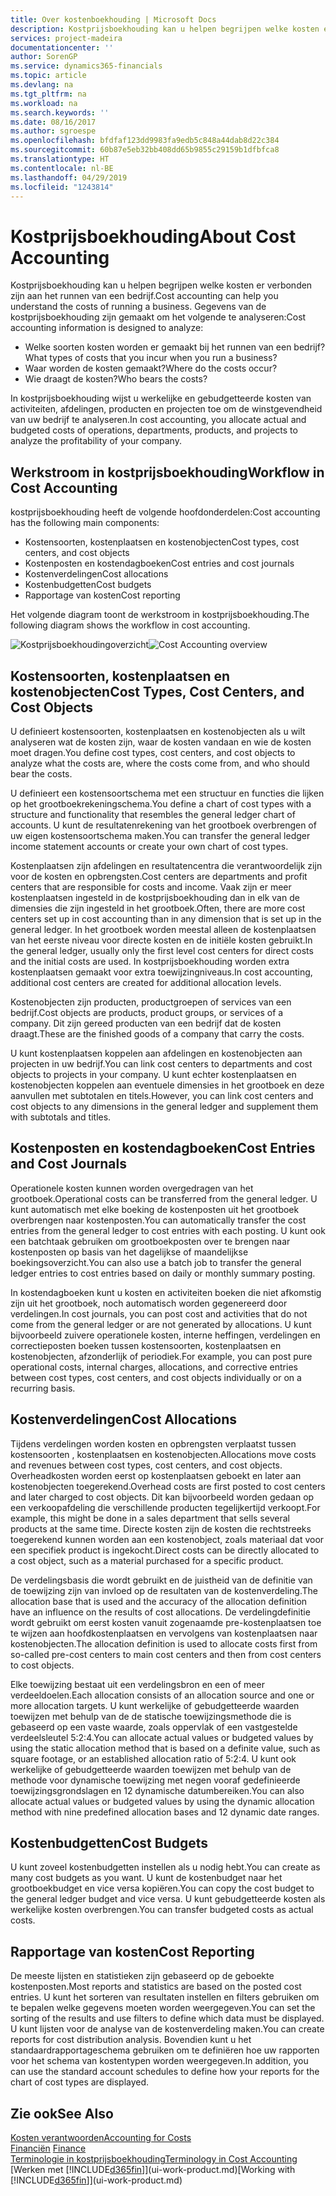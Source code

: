 ```yaml
---
title: Over kostenboekhouding | Microsoft Docs
description: Kostprijsboekhouding kan u helpen begrijpen welke kosten er verbonden zijn aan het runnen van een bedrijf.
services: project-madeira
documentationcenter: ''
author: SorenGP
ms.service: dynamics365-financials
ms.topic: article
ms.devlang: na
ms.tgt_pltfrm: na
ms.workload: na
ms.search.keywords: ''
ms.date: 08/16/2017
ms.author: sgroespe
ms.openlocfilehash: bfdfaf123dd9983fa9edb5c848a44dab8d22c384
ms.sourcegitcommit: 60b87e5eb32bb408dd65b9855c29159b1dfbfca8
ms.translationtype: HT
ms.contentlocale: nl-BE
ms.lasthandoff: 04/29/2019
ms.locfileid: "1243814"
---
```

# <a name="about-cost-accounting"></a><span data-ttu-id="e66b7-103">Kostprijsboekhouding</span><span class="sxs-lookup"><span data-stu-id="e66b7-103">About Cost Accounting</span></span>
<span data-ttu-id="e66b7-104">Kostprijsboekhouding kan u helpen begrijpen welke kosten er verbonden zijn aan het runnen van een bedrijf.</span><span class="sxs-lookup"><span data-stu-id="e66b7-104">Cost accounting can help you understand the costs of running a business.</span></span> <span data-ttu-id="e66b7-105">Gegevens van de kostprijsboekhouding zijn gemaakt om het volgende te analyseren:</span><span class="sxs-lookup"><span data-stu-id="e66b7-105">Cost accounting information is designed to analyze:</span></span>  

-   <span data-ttu-id="e66b7-106">Welke soorten kosten worden er gemaakt bij het runnen van een bedrijf?</span><span class="sxs-lookup"><span data-stu-id="e66b7-106">What types of costs that you incur when you run a business?</span></span>  
-   <span data-ttu-id="e66b7-107">Waar worden de kosten gemaakt?</span><span class="sxs-lookup"><span data-stu-id="e66b7-107">Where do the costs occur?</span></span>  
-   <span data-ttu-id="e66b7-108">Wie draagt de kosten?</span><span class="sxs-lookup"><span data-stu-id="e66b7-108">Who bears the costs?</span></span>  

<span data-ttu-id="e66b7-109">In kostprijsboekhouding wijst u werkelijke en gebudgetteerde kosten van activiteiten, afdelingen, producten en projecten toe om de winstgevendheid van uw bedrijf te analyseren.</span><span class="sxs-lookup"><span data-stu-id="e66b7-109">In cost accounting, you allocate actual and budgeted costs of operations, departments, products, and projects to analyze the profitability of your company.</span></span>  

## <a name="workflow-in-cost-accounting"></a><span data-ttu-id="e66b7-110">Werkstroom in kostprijsboekhouding</span><span class="sxs-lookup"><span data-stu-id="e66b7-110">Workflow in Cost Accounting</span></span>  
<span data-ttu-id="e66b7-111">kostprijsboekhouding heeft de volgende hoofdonderdelen:</span><span class="sxs-lookup"><span data-stu-id="e66b7-111">Cost accounting has the following main components:</span></span>  

-   <span data-ttu-id="e66b7-112">Kostensoorten, kostenplaatsen en kostenobjecten</span><span class="sxs-lookup"><span data-stu-id="e66b7-112">Cost types, cost centers, and cost objects</span></span>  
-   <span data-ttu-id="e66b7-113">Kostenposten en kostendagboeken</span><span class="sxs-lookup"><span data-stu-id="e66b7-113">Cost entries and cost journals</span></span>  
-   <span data-ttu-id="e66b7-114">Kostenverdelingen</span><span class="sxs-lookup"><span data-stu-id="e66b7-114">Cost allocations</span></span>  
-   <span data-ttu-id="e66b7-115">Kostenbudgetten</span><span class="sxs-lookup"><span data-stu-id="e66b7-115">Cost budgets</span></span>
-   <span data-ttu-id="e66b7-116">Rapportage van kosten</span><span class="sxs-lookup"><span data-stu-id="e66b7-116">Cost reporting</span></span>  

<span data-ttu-id="e66b7-117">Het volgende diagram toont de werkstroom in kostprijsboekhouding.</span><span class="sxs-lookup"><span data-stu-id="e66b7-117">The following diagram shows the workflow in cost accounting.</span></span>  

<span data-ttu-id="e66b7-118">![Kostprijsboekhoudingoverzicht](media/costaccountingoverview.png "CostAccountingOverview")</span><span class="sxs-lookup"><span data-stu-id="e66b7-118">![Cost Accounting overview](media/costaccountingoverview.png "CostAccountingOverview")</span></span>  

## <a name="cost-types-cost-centers-and-cost-objects"></a><span data-ttu-id="e66b7-119">Kostensoorten, kostenplaatsen en kostenobjecten</span><span class="sxs-lookup"><span data-stu-id="e66b7-119">Cost Types, Cost Centers, and Cost Objects</span></span>  
<span data-ttu-id="e66b7-120">U definieert kostensoorten, kostenplaatsen en kostenobjecten als u wilt analyseren wat de kosten zijn, waar de kosten vandaan en wie de kosten moet dragen.</span><span class="sxs-lookup"><span data-stu-id="e66b7-120">You define cost types, cost centers, and cost objects to analyze what the costs are, where the costs come from, and who should bear the costs.</span></span>  

<span data-ttu-id="e66b7-121">U definieert een kostensoortschema met een structuur en functies die lijken op het grootboekrekeningschema.</span><span class="sxs-lookup"><span data-stu-id="e66b7-121">You define a chart of cost types with a structure and functionality that resembles the general ledger chart of accounts.</span></span> <span data-ttu-id="e66b7-122">U kunt de resultatenrekening van het grootboek overbrengen of uw eigen kostensoortschema maken.</span><span class="sxs-lookup"><span data-stu-id="e66b7-122">You can transfer the general ledger income statement accounts or create your own chart of cost types.</span></span>  

<span data-ttu-id="e66b7-123">Kostenplaatsen zijn afdelingen en resultatencentra die verantwoordelijk zijn voor de kosten en opbrengsten.</span><span class="sxs-lookup"><span data-stu-id="e66b7-123">Cost centers are departments and profit centers that are responsible for costs and income.</span></span> <span data-ttu-id="e66b7-124">Vaak zijn er meer kostenplaatsen ingesteld in de kostprijsboekhouding dan in elk van de dimensies die zijn ingesteld in het grootboek.</span><span class="sxs-lookup"><span data-stu-id="e66b7-124">Often, there are more cost centers set up in cost accounting than in any dimension that is set up in the general ledger.</span></span> <span data-ttu-id="e66b7-125">In het grootboek worden meestal alleen de kostenplaatsen van het eerste niveau voor directe kosten en de initiële kosten gebruikt.</span><span class="sxs-lookup"><span data-stu-id="e66b7-125">In the general ledger, usually only the first level cost centers for direct costs and the initial costs are used.</span></span> <span data-ttu-id="e66b7-126">In kostprijsboekhouding worden extra kostenplaatsen gemaakt voor extra toewijzingniveaus.</span><span class="sxs-lookup"><span data-stu-id="e66b7-126">In cost accounting, additional cost centers are created for additional allocation levels.</span></span>  

<span data-ttu-id="e66b7-127">Kostenobjecten zijn producten, productgroepen of services van een bedrijf.</span><span class="sxs-lookup"><span data-stu-id="e66b7-127">Cost objects are products, product groups, or services of a company.</span></span> <span data-ttu-id="e66b7-128">Dit zijn gereed producten van een bedrijf dat de kosten draagt.</span><span class="sxs-lookup"><span data-stu-id="e66b7-128">These are the finished goods of a company that carry the costs.</span></span>  

<span data-ttu-id="e66b7-129">U kunt kostenplaatsen koppelen aan afdelingen en kostenobjecten aan projecten in uw bedrijf.</span><span class="sxs-lookup"><span data-stu-id="e66b7-129">You can link cost centers to departments and cost objects to projects in your company.</span></span> <span data-ttu-id="e66b7-130">U kunt echter kostenplaatsen en kostenobjecten koppelen aan eventuele dimensies in het grootboek en deze aanvullen met subtotalen en titels.</span><span class="sxs-lookup"><span data-stu-id="e66b7-130">However, you can link cost centers and cost objects to any dimensions in the general ledger and supplement them with subtotals and titles.</span></span>  

## <a name="cost-entries-and-cost-journals"></a><span data-ttu-id="e66b7-131">Kostenposten en kostendagboeken</span><span class="sxs-lookup"><span data-stu-id="e66b7-131">Cost Entries and Cost Journals</span></span>  
<span data-ttu-id="e66b7-132">Operationele kosten kunnen worden overgedragen van het grootboek.</span><span class="sxs-lookup"><span data-stu-id="e66b7-132">Operational costs can be transferred from the general ledger.</span></span> <span data-ttu-id="e66b7-133">U kunt automatisch met elke boeking de kostenposten uit het grootboek overbrengen naar kostenposten.</span><span class="sxs-lookup"><span data-stu-id="e66b7-133">You can automatically transfer the cost entries from the general ledger to cost entries with each posting.</span></span> <span data-ttu-id="e66b7-134">U kunt ook een batchtaak gebruiken om grootboekposten over te brengen naar kostenposten op basis van het dagelijkse of maandelijkse boekingsoverzicht.</span><span class="sxs-lookup"><span data-stu-id="e66b7-134">You can also use a batch job to transfer the general ledger entries to cost entries based on daily or monthly summary posting.</span></span>  

<span data-ttu-id="e66b7-135">In kostendagboeken kunt u kosten en activiteiten boeken die niet afkomstig zijn uit het grootboek, noch automatisch worden gegenereerd door verdelingen.</span><span class="sxs-lookup"><span data-stu-id="e66b7-135">In cost journals, you can post cost and activities that do not come from the general ledger or are not generated by allocations.</span></span> <span data-ttu-id="e66b7-136">U kunt bijvoorbeeld zuivere operationele kosten, interne heffingen, verdelingen en correctieposten boeken tussen kostensoorten, kostenplaatsen en kostenobjecten, afzonderlijk of periodiek.</span><span class="sxs-lookup"><span data-stu-id="e66b7-136">For example, you can post pure operational costs, internal charges, allocations, and corrective entries between cost types, cost centers, and cost objects individually or on a recurring basis.</span></span>  

## <a name="cost-allocations"></a><span data-ttu-id="e66b7-137">Kostenverdelingen</span><span class="sxs-lookup"><span data-stu-id="e66b7-137">Cost Allocations</span></span>  
<span data-ttu-id="e66b7-138">Tijdens verdelingen worden kosten en opbrengsten verplaatst tussen kostensoorten , kostenplaatsen en kostenobjecten.</span><span class="sxs-lookup"><span data-stu-id="e66b7-138">Allocations move costs and revenues between cost types, cost centers, and cost objects.</span></span> <span data-ttu-id="e66b7-139">Overheadkosten worden eerst op kostenplaatsen geboekt en later aan kostenobjecten toegerekend.</span><span class="sxs-lookup"><span data-stu-id="e66b7-139">Overhead costs are first posted to cost centers and later charged to cost objects.</span></span> <span data-ttu-id="e66b7-140">Dit kan bijvoorbeeld worden gedaan op een verkoopafdeling die verschillende producten tegelijkertijd verkoopt.</span><span class="sxs-lookup"><span data-stu-id="e66b7-140">For example, this might be done in a sales department that sells several products at the same time.</span></span> <span data-ttu-id="e66b7-141">Directe kosten zijn de kosten die rechtstreeks toegerekend kunnen worden aan een kostenobject, zoals materiaal dat voor een specifiek product is ingekocht.</span><span class="sxs-lookup"><span data-stu-id="e66b7-141">Direct costs can be directly allocated to a cost object, such as a material purchased for a specific product.</span></span>  

<span data-ttu-id="e66b7-142">De verdelingsbasis die wordt gebruikt en de juistheid van de definitie van de toewijzing zijn van invloed op de resultaten van de kostenverdeling.</span><span class="sxs-lookup"><span data-stu-id="e66b7-142">The allocation base that is used and the accuracy of the allocation definition have an influence on the results of cost allocations.</span></span> <span data-ttu-id="e66b7-143">De verdelingdefinitie wordt gebruikt om eerst kosten vanuit zogenaamde pre-kostenplaatsen toe te wijzen aan hoofdkostenplaatsen en vervolgens van kostenplaatsen naar kostenobjecten.</span><span class="sxs-lookup"><span data-stu-id="e66b7-143">The allocation definition is used to allocate costs first from so-called pre-cost centers to main cost centers and then from cost centers to cost objects.</span></span>  

<span data-ttu-id="e66b7-144">Elke toewijzing bestaat uit een verdelingsbron en een of meer verdeeldoelen.</span><span class="sxs-lookup"><span data-stu-id="e66b7-144">Each allocation consists of an allocation source and one or more allocation targets.</span></span> <span data-ttu-id="e66b7-145">U kunt werkelijke of gebudgetteerde waarden toewijzen met behulp van de de statische toewijzingsmethode die is gebaseerd op een vaste waarde, zoals oppervlak of een vastgestelde verdeelsleutel 5:2:4.</span><span class="sxs-lookup"><span data-stu-id="e66b7-145">You can allocate actual values or budgeted values by using the static allocation method that is based on a definite value, such as square footage, or an established allocation ratio of 5:2:4.</span></span> <span data-ttu-id="e66b7-146">U kunt ook werkelijke of gebudgetteerde waarden toewijzen met behulp van de methode voor dynamische toewijzing met negen vooraf gedefinieerde toewijzingsgrondslagen en 12 dynamische datumbereiken.</span><span class="sxs-lookup"><span data-stu-id="e66b7-146">You can also allocate actual values or budgeted values by using the dynamic allocation method with nine predefined allocation bases and 12 dynamic date ranges.</span></span>  

## <a name="cost-budgets"></a><span data-ttu-id="e66b7-147">Kostenbudgetten</span><span class="sxs-lookup"><span data-stu-id="e66b7-147">Cost Budgets</span></span>  
<span data-ttu-id="e66b7-148">U kunt zoveel kostenbudgetten instellen als u nodig hebt.</span><span class="sxs-lookup"><span data-stu-id="e66b7-148">You can create as many cost budgets as you want.</span></span> <span data-ttu-id="e66b7-149">U kunt de kostenbudget naar het grootboekbudget en vice versa kopiëren.</span><span class="sxs-lookup"><span data-stu-id="e66b7-149">You can copy the cost budget to the general ledger budget and vice versa.</span></span> <span data-ttu-id="e66b7-150">U kunt gebudgetteerde kosten als werkelijke kosten overbrengen.</span><span class="sxs-lookup"><span data-stu-id="e66b7-150">You can transfer budgeted costs as actual costs.</span></span>  

## <a name="cost-reporting"></a><span data-ttu-id="e66b7-151">Rapportage van kosten</span><span class="sxs-lookup"><span data-stu-id="e66b7-151">Cost Reporting</span></span>  
<span data-ttu-id="e66b7-152">De meeste lijsten en statistieken zijn gebaseerd op de geboekte kostenposten.</span><span class="sxs-lookup"><span data-stu-id="e66b7-152">Most reports and statistics are based on the posted cost entries.</span></span> <span data-ttu-id="e66b7-153">U kunt het sorteren van resultaten instellen en filters gebruiken om te bepalen welke gegevens moeten worden weergegeven.</span><span class="sxs-lookup"><span data-stu-id="e66b7-153">You can set the sorting of the results and use filters to define which data must be displayed.</span></span> <span data-ttu-id="e66b7-154">U kunt lijsten voor de analyse van de kostenverdeling maken.</span><span class="sxs-lookup"><span data-stu-id="e66b7-154">You can create reports for cost distribution analysis.</span></span> <span data-ttu-id="e66b7-155">Bovendien kunt u het standaardrapportageschema gebruiken om te definiëren hoe uw rapporten voor het schema van kostentypen worden weergegeven.</span><span class="sxs-lookup"><span data-stu-id="e66b7-155">In addition, you can use the standard account schedules to define how your reports for the chart of cost types are displayed.</span></span>  

## <a name="see-also"></a><span data-ttu-id="e66b7-156">Zie ook</span><span class="sxs-lookup"><span data-stu-id="e66b7-156">See Also</span></span>  
 [<span data-ttu-id="e66b7-157">Kosten verantwoorden</span><span class="sxs-lookup"><span data-stu-id="e66b7-157">Accounting for Costs</span></span>](finance-manage-cost-accounting.md)  
 <span data-ttu-id="e66b7-158">[Financiën](finance.md) </span><span class="sxs-lookup"><span data-stu-id="e66b7-158">[Finance](finance.md) </span></span>  
 [<span data-ttu-id="e66b7-159">Terminologie in kostprijsboekhouding</span><span class="sxs-lookup"><span data-stu-id="e66b7-159">Terminology in Cost Accounting</span></span>](finance-terminology-in-cost-accounting.md)  
 <span data-ttu-id="e66b7-160">[Werken met [!INCLUDE[d365fin](includes/d365fin_md.md)]](ui-work-product.md)</span><span class="sxs-lookup"><span data-stu-id="e66b7-160">[Working with [!INCLUDE[d365fin](includes/d365fin_md.md)]](ui-work-product.md)</span></span>

